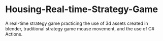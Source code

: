# Housing-Real-time-Strategy-Game
A real-time strategy game practicing the use of 3d assets created in blender, traditional strategy game mouse movement, and the use of C# Actions. 

